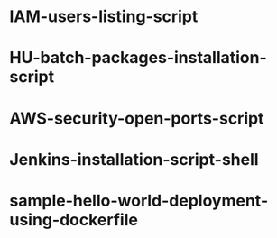 # IAM-users-listing-script
# HU-batch-packages-installation-script
# AWS-security-open-ports-script
# Jenkins-installation-script-shell
# sample-hello-world-deployment-using-dockerfile
